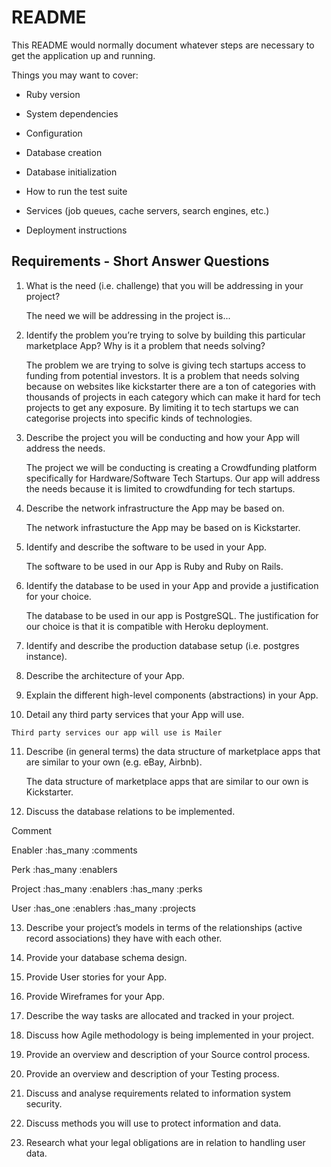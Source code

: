 # README

This README would normally document whatever steps are necessary to get the
application up and running.

Things you may want to cover:

* Ruby version

* System dependencies

* Configuration

* Database creation

* Database initialization

* How to run the test suite

* Services (job queues, cache servers, search engines, etc.)

* Deployment instructions

## Requirements - Short Answer Questions

1. What is the need (i.e. challenge) that you will be addressing in your project?

    The need we will be addressing in the project is...

2. Identify the problem you’re trying to solve by building this particular marketplace App? Why is it a problem that needs solving?
    
    The problem we are trying to solve is giving tech startups access to funding from potential investors. It is a problem that needs solving because on websites like kickstarter there are a ton of categories with thousands of projects in each category which can make it hard for tech projects to get any exposure. By limiting it to tech startups we can categorise projects into specific kinds of technologies.

3. Describe the project you will be conducting and how your App will address the needs.

    The project we will be conducting is creating a Crowdfunding platform specifically for Hardware/Software Tech Startups. Our app will address the needs because it is limited to crowdfunding for tech startups.
  
4. Describe the network infrastructure the App may be based on.
  
    The network infrastucture the App may be based on is Kickstarter.

5. Identify and describe the software to be used in your App.

    The software to be used in our App is Ruby and Ruby on Rails.

6. Identify the database to be used in your App and provide a justification for your choice.

    The database to be used in our app is PostgreSQL. The justification for our choice is that it is compatible with Heroku deployment.

7. Identify and describe the production database setup (i.e. postgres instance).

8. Describe the architecture of your App.

    

9.  Explain the different high-level components (abstractions) in your App.

10.  Detail any third party services that your App will use.

    Third party services our app will use is Mailer

11. Describe (in general terms) the data structure of marketplace apps that are similar to your own (e.g. eBay, Airbnb).

    The data structure of marketplace apps that are similar to our own is Kickstarter. 

12. Discuss the database relations to be implemented.

Comment


Enabler
:has_many :comments

Perk
:has_many :enablers

Project
:has_many :enablers
:has_many :perks

User
:has_one :enablers
:has_many :projects

13. Describe your project’s models in terms of the relationships (active record associations) they have with each other.

14. Provide your database schema design.

15. Provide User stories for your App.

16. Provide Wireframes for your App.

17. Describe the way tasks are allocated and tracked in your project.

18. Discuss how Agile methodology is being implemented in your project.

19. Provide an overview and description of your Source control process.

20. Provide an overview and description of your Testing process.

21. Discuss and analyse requirements related to information system security.

22. Discuss methods you will use to protect information and data.

23. Research what your legal obligations are in relation to handling user data.


